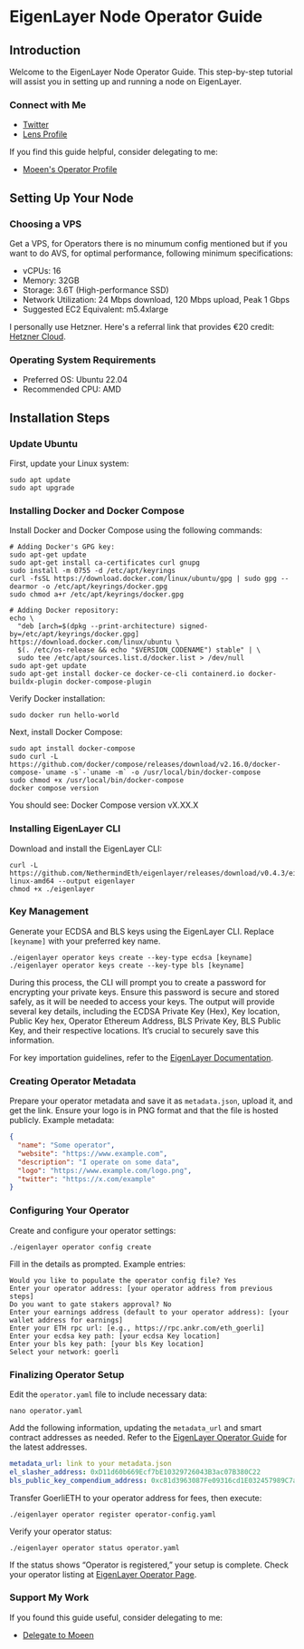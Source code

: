 
# EigenLayer Node Operator Guide

## Introduction
Welcome to the EigenLayer Node Operator Guide. This step-by-step tutorial will assist you in setting up and running a node on EigenLayer.

### Connect with Me
- [Twitter](https://twitter.com/Moeenxyz)
- [Lens Profile](https://lenster.xyz/u/moeen)

If you find this guide helpful, consider delegating to me:
- [Moeen's Operator Profile](https://goerli.eigenlayer.xyz/operator/0xe3c694453d69caea4edcbb0bb8d24accc6932565)

## Setting Up Your Node

### Choosing a VPS
Get a VPS, for Operators there is no minumum config mentioned but if you want to do AVS, for optimal performance, following minimum specifications:
- vCPUs: 16
- Memory: 32GB
- Storage: 3.6T (High-performance SSD)
- Network Utilization: 24 Mbps download, 120 Mbps upload, Peak 1 Gbps
- Suggested EC2 Equivalent: m5.4xlarge

I personally use Hetzner. Here's a referral link that provides €20 credit: [Hetzner Cloud](https://hetzner.cloud/?ref=p7amgYr2ILM7).

### Operating System Requirements
- Preferred OS: Ubuntu 22.04
- Recommended CPU: AMD

## Installation Steps

### Update Ubuntu
First, update your Linux system:

```shell
sudo apt update
sudo apt upgrade
```

### Installing Docker and Docker Compose
Install Docker and Docker Compose using the following commands:

```shell
# Adding Docker's GPG key:
sudo apt-get update
sudo apt-get install ca-certificates curl gnupg
sudo install -m 0755 -d /etc/apt/keyrings
curl -fsSL https://download.docker.com/linux/ubuntu/gpg | sudo gpg --dearmor -o /etc/apt/keyrings/docker.gpg
sudo chmod a+r /etc/apt/keyrings/docker.gpg

# Adding Docker repository:
echo \
  "deb [arch=$(dpkg --print-architecture) signed-by=/etc/apt/keyrings/docker.gpg] https://download.docker.com/linux/ubuntu \
  $(. /etc/os-release && echo "$VERSION_CODENAME") stable" | \
  sudo tee /etc/apt/sources.list.d/docker.list > /dev/null
sudo apt-get update
sudo apt-get install docker-ce docker-ce-cli containerd.io docker-buildx-plugin docker-compose-plugin
```

Verify Docker installation:

```shell
sudo docker run hello-world
```

Next, install Docker Compose:

```shell
sudo apt install docker-compose
sudo curl -L https://github.com/docker/compose/releases/download/v2.16.0/docker-compose-`uname -s`-`uname -m` -o /usr/local/bin/docker-compose
sudo chmod +x /usr/local/bin/docker-compose
docker compose version
```

You should see: Docker Compose version vX.XX.X

### Installing EigenLayer CLI
Download and install the EigenLayer CLI:

```shell
curl -L https://github.com/NethermindEth/eigenlayer/releases/download/v0.4.3/eigenlayer-linux-amd64 --output eigenlayer
chmod +x ./eigenlayer
```

### Key Management
Generate your ECDSA and BLS keys using the EigenLayer CLI. Replace `[keyname]` with your preferred key name.

```shell
./eigenlayer operator keys create --key-type ecdsa [keyname]
./eigenlayer operator keys create --key-type bls [keyname]
```

During this process, the CLI will prompt you to create a password for encrypting your private keys. Ensure this password is secure and stored safely, as it will be needed to access your keys. The output will provide several key details, including the ECDSA Private Key (Hex), Key location, Public Key hex, Operator Ethereum Address, BLS Private Key, BLS Public Key, and their respective locations. It’s crucial to securely save this information.

For key importation guidelines, refer to the [EigenLayer Documentation](https://docs.eigenlayer.xyz/operator-guides/operator-installation#import-keys).

### Creating Operator Metadata
Prepare your operator metadata and save it as `metadata.json`, upload it, and get the link. Ensure your logo is in PNG format and that the file is hosted publicly. Example metadata:

```json
{
  "name": "Some operator",
  "website": "https://www.example.com",
  "description": "I operate on some data",
  "logo": "https://www.example.com/logo.png",
  "twitter": "https://x.com/example"
}
```

### Configuring Your Operator
Create and configure your operator settings:

```shell
./eigenlayer operator config create
```

Fill in the details as prompted. Example entries:
```
Would you like to populate the operator config file? Yes
Enter your operator address: [your operator address from previous steps]
Do you want to gate stakers approval? No
Enter your earnings address (default to your operator address): [your wallet address for earnings]
Enter your ETH rpc url: [e.g., https://rpc.ankr.com/eth_goerli]
Enter your ecdsa key path: [your ecdsa Key location]
Enter your bls key path: [your bls Key location]
Select your network: goerli
```

### Finalizing Operator Setup
Edit the `operator.yaml` file to include necessary data:

```shell
nano operator.yaml
```

Add the following information, updating the `metadata_url` and smart contract addresses as needed. Refer to the [EigenLayer Operator Guide](https://docs.eigenlayer.xyz/operator-guides/operator-installation#goerli-smart-contract-addresses) for the latest addresses.

```yaml
metadata_url: link to your metadata.json
el_slasher_address: 0xD11d60b669Ecf7bE10329726043B3ac07B380C22
bls_public_key_compendium_address: 0xc81d3963087Fe09316cd1E032457989C7aC91b19
```

Transfer GoerliETH to your operator address for fees, then execute:

```shell
./eigenlayer operator register operator-config.yaml
```

Verify your operator status:

```shell
./eigenlayer operator status operator.yaml
```

If the status shows “Operator is registered,” your setup is complete. Check your operator listing at [EigenLayer Operator Page](https://goerli.eigenlayer.xyz/operator/).

### Support My Work
If you found this guide useful, consider delegating to me:
- [Delegate to Moeen](https://goerli.eigenlayer.xyz/operator/0xe3c694453d69caea4edcbb0bb8d24accc6932565)


